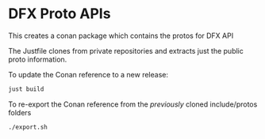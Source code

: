 # DFX Proto APIs

This creates a conan package which contains the protos for DFX API

The Justfile clones from private repositories and extracts just the
public proto information.

To update the Conan reference to a new release:
```bash
just build
```

To re-export the Conan reference from the *previously* cloned include/protos folders
```bash
./export.sh
```